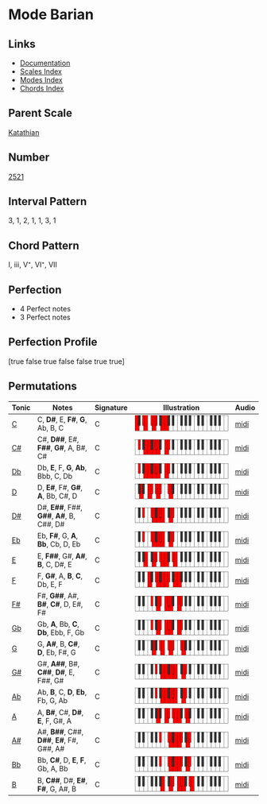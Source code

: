 # Mode Barian

## Links

- [Documentation](index.md)
- [Scales Index](Scales.md)
- [Modes Index](Modes.md)
- [Chords Index](Chords.md)

## Parent Scale

[Katathian](ScaleKatathian.md)

## Number

[2521](https://ianring.com/musictheory/scales/2521)

## Interval Pattern

3, 1, 2, 1, 1, 3, 1

## Chord Pattern

I, iii, V⁺, VI⁺, VII

## Perfection

- 4 Perfect notes
- 3 Perfect notes

## Perfection Profile

[true false true false false true true]

## Permutations

| Tonic | Notes | Signature | Illustration | Audio |
|-------|-------|-----------|--------------|-------|
| [C](ModeCNaturalBarian.md) | C, **D#**, E, **F#**, **G**, Ab, B, C | C | ![CNaturalBarian](ModeCNaturalBarian.png) | [midi](https://github.com/edipermadi/music/blob/main/docs/ModeCNaturalBarian.mid?raw=true) |
| [C#](ModeCSharpBarian.md) | C#, **D##**, E#, **F##**, **G#**, A, B#, C# | C | ![CSharpBarian](ModeCSharpBarian.png) | [midi](https://github.com/edipermadi/music/blob/main/docs/ModeCSharpBarian.mid?raw=true) |
| [Db](ModeDFlatBarian.md) | Db, **E**, F, **G**, **Ab**, Bbb, C, Db | C | ![DFlatBarian](ModeDFlatBarian.png) | [midi](https://github.com/edipermadi/music/blob/main/docs/ModeDFlatBarian.mid?raw=true) |
| [D](ModeDNaturalBarian.md) | D, **E#**, F#, **G#**, **A**, Bb, C#, D | C | ![DNaturalBarian](ModeDNaturalBarian.png) | [midi](https://github.com/edipermadi/music/blob/main/docs/ModeDNaturalBarian.mid?raw=true) |
| [D#](ModeDSharpBarian.md) | D#, **E##**, F##, **G##**, **A#**, B, C##, D# | C | ![DSharpBarian](ModeDSharpBarian.png) | [midi](https://github.com/edipermadi/music/blob/main/docs/ModeDSharpBarian.mid?raw=true) |
| [Eb](ModeEFlatBarian.md) | Eb, **F#**, G, **A**, **Bb**, Cb, D, Eb | C | ![EFlatBarian](ModeEFlatBarian.png) | [midi](https://github.com/edipermadi/music/blob/main/docs/ModeEFlatBarian.mid?raw=true) |
| [E](ModeENaturalBarian.md) | E, **F##**, G#, **A#**, **B**, C, D#, E | C | ![ENaturalBarian](ModeENaturalBarian.png) | [midi](https://github.com/edipermadi/music/blob/main/docs/ModeENaturalBarian.mid?raw=true) |
| [F](ModeFNaturalBarian.md) | F, **G#**, A, **B**, **C**, Db, E, F | C | ![FNaturalBarian](ModeFNaturalBarian.png) | [midi](https://github.com/edipermadi/music/blob/main/docs/ModeFNaturalBarian.mid?raw=true) |
| [F#](ModeFSharpBarian.md) | F#, **G##**, A#, **B#**, **C#**, D, E#, F# | C | ![FSharpBarian](ModeFSharpBarian.png) | [midi](https://github.com/edipermadi/music/blob/main/docs/ModeFSharpBarian.mid?raw=true) |
| [Gb](ModeGFlatBarian.md) | Gb, **A**, Bb, **C**, **Db**, Ebb, F, Gb | C | ![GFlatBarian](ModeGFlatBarian.png) | [midi](https://github.com/edipermadi/music/blob/main/docs/ModeGFlatBarian.mid?raw=true) |
| [G](ModeGNaturalBarian.md) | G, **A#**, B, **C#**, **D**, Eb, F#, G | C | ![GNaturalBarian](ModeGNaturalBarian.png) | [midi](https://github.com/edipermadi/music/blob/main/docs/ModeGNaturalBarian.mid?raw=true) |
| [G#](ModeGSharpBarian.md) | G#, **A##**, B#, **C##**, **D#**, E, F##, G# | C | ![GSharpBarian](ModeGSharpBarian.png) | [midi](https://github.com/edipermadi/music/blob/main/docs/ModeGSharpBarian.mid?raw=true) |
| [Ab](ModeAFlatBarian.md) | Ab, **B**, C, **D**, **Eb**, Fb, G, Ab | C | ![AFlatBarian](ModeAFlatBarian.png) | [midi](https://github.com/edipermadi/music/blob/main/docs/ModeAFlatBarian.mid?raw=true) |
| [A](ModeANaturalBarian.md) | A, **B#**, C#, **D#**, **E**, F, G#, A | C | ![ANaturalBarian](ModeANaturalBarian.png) | [midi](https://github.com/edipermadi/music/blob/main/docs/ModeANaturalBarian.mid?raw=true) |
| [A#](ModeASharpBarian.md) | A#, **B##**, C##, **D##**, **E#**, F#, G##, A# | C | ![ASharpBarian](ModeASharpBarian.png) | [midi](https://github.com/edipermadi/music/blob/main/docs/ModeASharpBarian.mid?raw=true) |
| [Bb](ModeBFlatBarian.md) | Bb, **C#**, D, **E**, **F**, Gb, A, Bb | C | ![BFlatBarian](ModeBFlatBarian.png) | [midi](https://github.com/edipermadi/music/blob/main/docs/ModeBFlatBarian.mid?raw=true) |
| [B](ModeBNaturalBarian.md) | B, **C##**, D#, **E#**, **F#**, G, A#, B | C | ![BNaturalBarian](ModeBNaturalBarian.png) | [midi](https://github.com/edipermadi/music/blob/main/docs/ModeBNaturalBarian.mid?raw=true) |
